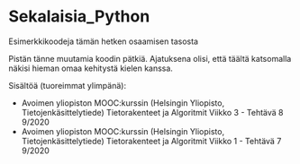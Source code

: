 # Sekalaisia_Python
Esimerkkikoodeja tämän hetken osaamisen tasosta

Pistän tänne muutamia koodin pätkiä. Ajatuksena olisi, että täältä katsomalla näkisi hieman omaa kehitystä kielen kanssa. 

Sisältöä (tuoreimmat ylimpänä):
- Avoimen yliopiston MOOC:kurssin (Helsingin Yliopisto, Tietojenkäsittelytiede) Tietorakenteet ja Algoritmit Viikko 3 - Tehtävä 8   9/2020
- Avoimen yliopiston MOOC:kurssin (Helsingin Yliopisto, Tietojenkäsittelytiede) Tietorakenteet ja Algoritmit Viikko 1 - Tehtävä 7   9/2020


